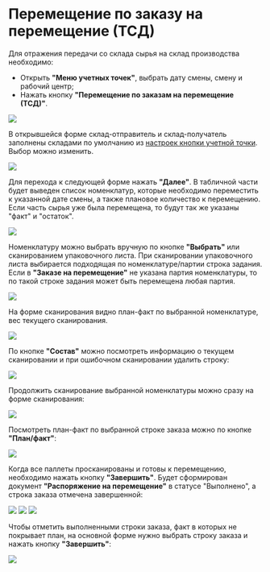 # Перемещение по заказу на перемещение (ТСД)

Для отражения передачи со склада сырья на склад производства необходимо:

- Открыть **"Меню учетных точек"**, выбрать дату смены, смену и рабочий центр;
- Нажать кнопку **"Перемещение по заказам на перемещение (ТСД)"**.

![](image-1.png)

В открывшейся форме склад-отправитель и склад-получатель заполнены складами по умолчанию из [настроек кнопки учетной точки](SettingAccountingPointOrderTSD.md). Выбор можно изменить. 

![](image-2.png)

Для перехода к следующей форме нажать **"Далее"**. В табличной части будет выведен список номенклатур, которые необходимо переместить к указанной дате смены, а также плановое количество к перемещению. Если часть сырья уже была перемещена, то будут так же указаны "факт" и "остаток". 

![](image-3.png)

Номенклатуру можно выбрать вручную по кнопке **"Выбрать"** или сканированием упаковочного листа. При сканировании упаковочного листа выбирается подходящая по номенклатуре/партии строка задания. Если в **"Заказе на перемещение"** не указана партия номенклатуры, то по такой строке задания может быть перемещена любая партия.

![](1.gif)

На форме сканирования видно план-факт по выбранной номенклатуре, вес текущего сканирования. 

![](image-4.png)

По кнопке **"Состав"** можно посмотреть информацию о текущем сканировании и при ошибочном сканировании удалить строку:

![](2.gif)

Продолжить сканирование выбранной номенклатуры можно сразу на форме сканирования:

![](3.gif)

Посмотреть план-факт по выбранной строке заказа можно по кнопке **"План/факт"**:

![](4.gif)

Когда все паллеты просканированы и готовы к перемещению, необходимо нажать кнопку **"Завершить"**. Будет сформирован документ **"Распоряжение на перемещение"** в статусе "Выполнено", а строка заказа отмечена завершенной:

![](5.gif)
![](image-5.png)
![](image-6.png)

Чтобы отметить выполненными строки заказа, факт в которых не покрывает план, на основной форме нужно выбрать строку заказа и нажать кнопку **"Завершить"**:

![](6.gif)


